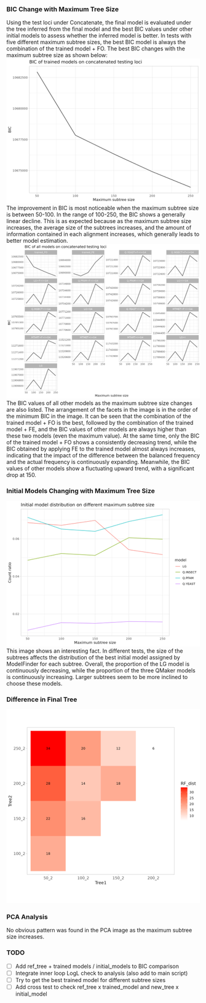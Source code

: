 ### BIC Change with Maximum Tree Size

Using the test loci under Concatenate, the final model is evaluated under the tree inferred from the final model and the best BIC values under other initial models to assess whether the inferred model is better. In tests with five different maximum subtree sizes, the best BIC model is always the combination of the trained model + FO. The best BIC changes with the maximum subtree size as shown below:  
![BIC BEST](./BIC_trained_model.png)  
The improvement in BIC is most noticeable when the maximum subtree size is between 50-100. In the range of 100-250, the BIC shows a generally linear decline. This is as expected because as the maximum subtree size increases, the average size of the subtrees increases, and the amount of information contained in each alignment increases, which generally leads to better model estimation.  
![BIC ALL](./BIC_all_models.png)  
The BIC values of all other models as the maximum subtree size changes are also listed. The arrangement of the facets in the image is in the order of the minimum BIC in the image. It can be seen that the combination of the trained model + FO is the best, followed by the combination of the trained model + FE, and the BIC values of other models are always higher than these two models (even the maximum value). At the same time, only the BIC of the trained model + FO shows a consistently decreasing trend, while the BIC obtained by applying FE to the trained model almost always increases, indicating that the impact of the difference between the balanced frequency and the actual frequency is continuously expanding. Meanwhile, the BIC values of other models show a fluctuating upward trend, with a significant drop at 150.

### Initial Models Changing with Maximum Tree Size

![INIT MODEL](./initial_model_distribution.png)  
This image shows an interesting fact. In different tests, the size of the subtrees affects the distribution of the best initial model assigned by ModelFinder for each subtree. Overall, the proportion of the LG model is continuously decreasing, while the proportion of the three QMaker models is continuously increasing. Larger subtrees seem to be more inclined to choose these models.

### Difference in Final Tree

![RF DIST](./RF_dist_heatmap_no_ref.png)

### PCA Analysis

No obvious pattern was found in the PCA image as the maximum subtree size increases.

### TODO

- [ ] Add ref_tree + trained models / initial_models to BIC comparison
- [ ] Integrate inner loop LogL check to analysis (also add to main script)
- [ ] Try to get the best trained model for different subtree sizes
- [ ] Add cross test to check ref_tree x trained_model and new_tree x initial_model